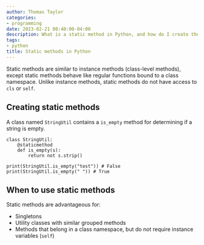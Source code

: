 ```yaml
---
author: Thomas Taylor
categories:
- programming
date: 2023-02-21 00:40:00-04:00
description: What is a static method in Python, and how do I create them?
tags:
- python
title: Static methods in Python
---
```


Static methods are similar to instance methods (class-level methods), except static methods behave like regular functions bound to a class namespace. Unlike instance methods, static methods do not have access to `cls` or `self`.

## Creating static methods

A class named `StringUtil` contains a `is_empty` method for determining if a string is empty.

```python3
class StringUtil:
    @staticmethod
    def is_empty(s):
        return not s.strip()

print(StringUtil.is_empty("test")) # False
print(StringUtil.is_empty(" ")) # True
```

## When to use static methods

Static methods are advantageous for:

- Singletons
- Utility classes with similar grouped methods
- Methods that belong in a class namespace, but do not require instance variables (`self`)
